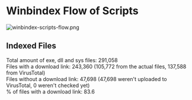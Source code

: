 # Winbindex Flow of Scripts

![winbindex-scripts-flow.png](winbindex-scripts-flow.png)

## Indexed Files

<!--FileStats-->
Total amount of exe, dll and sys files: 291,058  
Files with a download link: 243,360 (105,772 from the actual files, 137,588 from VirusTotal)  
Files without a download link: 47,698 (47,698 weren't uploaded to VirusTotal, 0 weren't checked yet)  
% of files with a download link: 83.6  
<!--/FileStats-->
